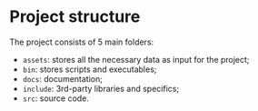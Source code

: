 # Project structure
The project consists of 5 main folders:
* `assets`: stores all the necessary data as input for the project;
* `bin`: stores scripts and executables;
* `docs`: documentation;
* `include`: 3rd-party libraries and specifics;
* `src`: source code.
